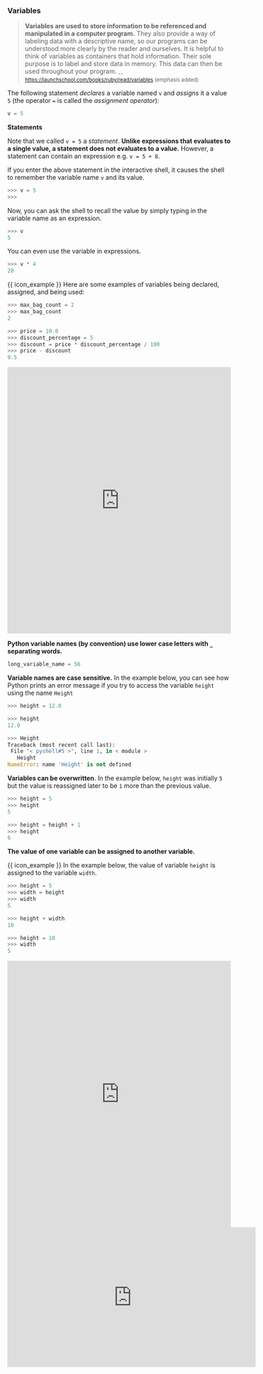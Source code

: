 ### Variables

>**Variables are used to store information to be referenced and manipulated in a computer program.** They also provide a way of labeling data with a descriptive name, so our programs can be understood more clearly by the reader and ourselves. It is helpful to think of variables as containers that hold information. Their sole purpose is to label and store data in memory. This data can then be used throughout your program. <sub>--https://launchschool.com/books/ruby/read/variables (emphasis added)</sub>

The following statement _<tooltip content="creates">declares</tooltip>_ a variable named `v` and _assigns_ it a value `5` (the operator `=` is called the _assignment operator_):
```python
v = 5
``` 

<tip-box> 

**Statements**

Note that we called `v = 5` a _statement_. **Unlike expressions that evaluates to a single value, a statement does not evaluates to a value.** However, a statement can contain an expression e.g. `v = 5 + 8`.
</tip-box>

If you enter the above statement in the interactive shell, it causes the shell to remember the variable name `v` and its value. 
```python
>>> v = 5
>>> 
```
Now, you can ask the shell to recall the value by simply typing in the variable name as an expression.
```python
>>> v
5
```
You can even use the variable in expressions.
```python
>>> v * 4
20
```

<tip-box> 

{{ icon_example }} Here are some examples of variables being declared, assigned, and being used:

```python
>>> max_bag_count = 2
>>> max_bag_count
2

>>> price = 10.0
>>> discount_percentage = 5
>>> discount = price * discount_percentage / 100
>>> price - discount
9.5
```

<panel type="seamless" header="%%:computer: Try your own%%">

<iframe src="https://trinket.io/embed/python/3d7b1ae52f?outputOnly=true&runOption=console&start=result" width="100%" height="600" frameborder="0" marginwidth="0" marginheight="0" allowfullscreen></iframe>

</panel>
</tip-box>

**Python variable names (by convention) use lower case letters with `_` separating words.**
```python
long_variable_name = 56
```

**Variable names are case sensitive.** In the example below, you can see how Python prints an error message if you try to access the variable `height` using the name `Height`
```python
>>> height = 12.0

>>> height
12.0

>>> Height
Traceback (most recent call last):
 File "< pyshell#5 >", line 1, in < module >
   Height
NameError: name 'Height' is not defined
``` 

**Variables can be overwritten**. In the example below, `height` was initially `5` but the value is reassigned later to be `1` more than the previous value.

```python
>>> height = 5
>>> height
5

>>> height = height + 1
>>> height
6
```

**The value of one variable can be assigned to another variable.**

<tip-box>

{{ icon_example }} In the example below, the value of variable `height` is assigned to the variable `width`.
```python
>>> height = 5
>>> width = height
>>> width
5

>>> height + width
10

>>> height = 10
>>> width
5
```

<panel type="seamless" header="%%:computer: Try your own%%">

<iframe src="https://trinket.io/embed/python/900dbf4e77?outputOnly=true&runOption=console&start=result" width="100%" height="600" frameborder="0" marginwidth="0" marginheight="0" allowfullscreen></iframe>

</panel>
</tip-box>

<panel type="seamless" header="%%:tv: Variables%%">

<iframe width="560" height="315" src="https://www.youtube.com/embed/7qHMXu99d88?rel=0&start=417&end=614&version=3" frameborder="0" allowfullscreen></iframe>

</panel><p/>

<panel type="danger" header=":muscle: Exercise: Circle Circumference" expanded>
  <include src="e-circle.md" />
</panel>